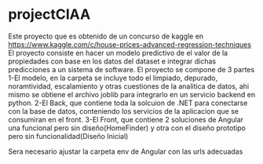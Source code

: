 # projectCIAA

Este proyecto que es obtenido de un concurso de kaggle en https://www.kaggle.com/c/house-prices-advanced-regression-techniques
El proyecto consiste en hacer un modelo predictivo de el valor de la propiedades con base en los datos del dataset e integrar dichas predicciones a un sistema de software.
El proyecto se compone de 3 partes
1-El modelo, en la carpeta se incluye todo el limpiado, depurado, noramtividad, escalamiento y otras cuestiones de la analitica de datos, ahi mismo se obtiene el archivo joblib para integrarlo en un servicio backend en python.
2-El Back, que contiene toda la solcuion de .NET para conectarse con la base de datos, conteniendo los servicios de la aplicacion que se consumiran en el front.
3-El Front, que contiene 2 soluciones de Angular una funcional pero sin diseño(HomeFinder) y otra con el diseño prototipo pero sin funcionalidad(Diseño Inicial)

Sera necesario ajustar la carpeta env de Angular con las urls adecuadas

